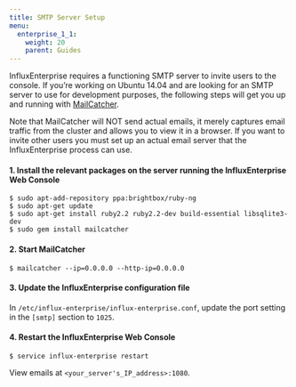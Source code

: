 ```yaml
---
title: SMTP Server Setup
menu:
  enterprise_1_1:
    weight: 20
    parent: Guides
---
```


InfluxEnterprise requires a functioning SMTP server to invite users to the console.
If you’re working on Ubuntu 14.04 and are looking for an SMTP server to use for
development purposes, the following steps will get you up and running with [MailCatcher](https://mailcatcher.me/).

Note that MailCatcher will NOT send actual emails, it merely captures email
traffic from the cluster and allows you to view it in a browser.
If you want to invite other users you must set up an actual email server that the InfluxEnterprise process can use.

#### 1. Install the relevant packages on the server running the InfluxEnterprise Web Console
```
$ sudo apt-add-repository ppa:brightbox/ruby-ng
$ sudo apt-get update
$ sudo apt-get install ruby2.2 ruby2.2-dev build-essential libsqlite3-dev
$ sudo gem install mailcatcher
```
#### 2. Start MailCatcher
```
$ mailcatcher --ip=0.0.0.0 --http-ip=0.0.0.0
```
#### 3. Update the InfluxEnterprise configuration file

In `/etc/influx-enterprise/influx-enterprise.conf`, update the port setting in
the `[smtp]` section to `1025`.

#### 4. Restart the InfluxEnterprise Web Console
```
$ service influx-enterprise restart
```
View emails at `<your_server's_IP_address>:1080`.
